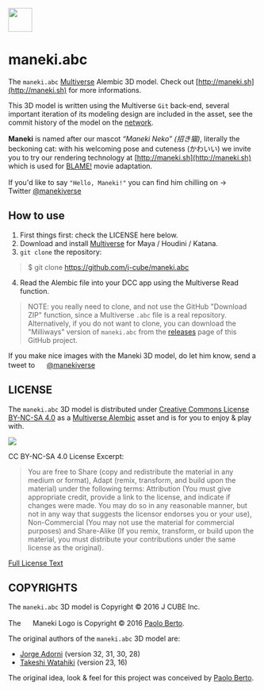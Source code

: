 <a href="#"><img src="https://pbs.twimg.com/profile_images/747231052444241920/03MurYeH_400x400.jpg" width="48"></a>

# maneki.abc

The `maneki.abc` [Multiverse](http://multi-verse-io) Alembic 3D model.
Check out [http://maneki.sh](http://maneki.sh) for more informations.

This 3D model is written using the Multiverse `Git` back-end, several important iteration of its modeling design are included in the asset, see the commit history of the model on the [network](https://github.com/j-cube/maneki.abc/network).

**Maneki** is named after our mascot _“Maneki Neko” (招き猫)_, literally the beckoning cat: with his welcoming pose and cuteness (かわいい) we invite you to try our rendering technology at [http://maneki.sh](http://maneki.sh) which is used for [BLAME!](http://www.blame.jp) movie adaptation.

If you'd like to say `"Hello, Maneki!"` you can find him chilling on → <span><a href="https://twitter.com/manekiverse"><img
src="https://abs.twimg.com/a/1470279950/img/t1/favicon.svg" width="16"></a></span> Twitter [@manekiverse](https://twitter.com/manekiverse)

## How to use 

1. First things first: check the LICENSE here below.
2. Download and install [Multiverse](http://multi-verse.io) for Maya / Houdini / Katana.
3. `git clone` the repository:

 > $ git clone https://github.com/j-cube/maneki.abc

4. Read the Alembic file into your DCC app using the Multiverse Read function.

 > NOTE: you really need to clone, and not use the GitHub "Download ZIP"
         function, since a Multiverse `.abc` file is a real repository.
         Alternatively, if you do not want to clone, you can download the
         "Milliways" version of `maneki.abc` from the
         [releases](https://github.com/j-cube/maneki.abc/releases) page of
         this GitHub project.

If you make nice images with the Maneki 3D model, do let him know, send a tweet to 
<span><a href="https://twitter.com/manekiverse"><img src="https://abs.twimg.com/a/1470279950/img/t1/favicon.svg" width="16"></a></span> [@manekiverse](https://twitter.com/manekiverse)


## LICENSE

The `maneki.abc` 3D model is distributed under [Creative Commons License BY-NC-SA 4.0](href="http://creativecommons.org/licenses/by-nc-sa/4.0/") as a <a href="http://multi-verse.io">Multiverse Alembic</a> asset and is for you to enjoy & play with.

<span><a href="http://creativecommons.org/licenses/by-nc-sa/4.0/"><img src="https://i.creativecommons.org/l/by-nc-sa/4.0/80x15.png"></a></span>

CC BY-NC-SA 4.0 License Excerpt:

> You are free to Share (copy and redistribute the material in any medium or
> format), Adapt (remix, transform, and build upon the material) under the
> following terms: Attribution (You must give appropriate credit, provide a link
> to the license, and indicate if changes were made. You may do so in any
> reasonable manner, but not in any way that suggests the licensor endorses you
> or your use), Non-Commercial (You may not use the material for commercial
> purposes) and Share-Alike (If you remix, transform, or build upon the
> material, you must distribute your contributions under the same license as the
> original).

[Full License Text](http://creativecommons.org/licenses/by-nc-sa/4.0)

## COPYRIGHTS

The `maneki.abc` 3D model is Copyright © 2016 J CUBE Inc.

The <span><a href="#"><img src="https://pbs.twimg.com/profile_images/747231052444241920/03MurYeH_400x400.jpg" width="16"></a></span> Maneki Logo is Copyright © 2016 [Paolo Berto](https://twitter.com/pberto).

The original authors of the `maneki.abc` 3D model are:

- [Jorge Adorni](mailto:jorgeadorni@gmail.com) (version 32, 31, 30, 28)
- [Takeshi Watahiki](mailto:twatahiki0083@gmail.com) (version 23, 16)

The original idea, look & feel for this project was conceived by [Paolo Berto](https://twitter.com/pberto).
